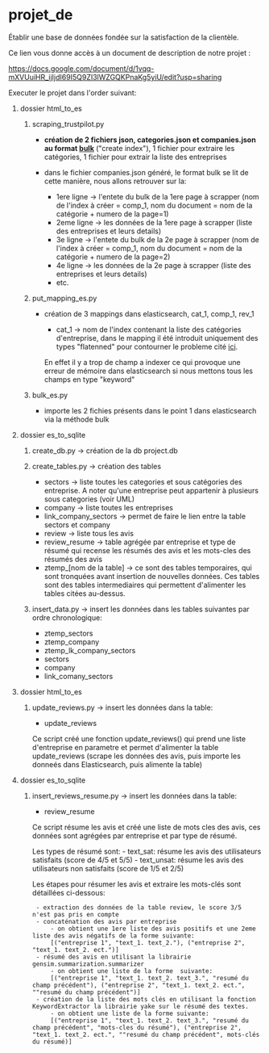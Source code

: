 # projet_de
Établir une base de données fondée sur la satisfaction de la clientèle.

Ce lien vous donne accès à un document de description de notre projet :

https://docs.google.com/document/d/1vqq-mXVUuiHR_ijIjdI69I5Q9ZI3lWZGQKPnaKg5yiU/edit?usp=sharing


Executer le projet dans l'order suivant:

1) dossier html_to_es

    1) scraping_trustpilot.py

        - **création de 2 fichiers json, categories.json et companies.json au format [bulk](https://www.elastic.co/guide/en/elasticsearch/reference/current/docs-bulk.html)** ("create index"), 1 fichier pour extraire les catégories, 1 fichier pour extrair la liste des entreprises

        - dans le fichier companies.json généré, le format bulk se lit de cette manière, nous allons retrouver sur la:
            - 1ere ligne -> l'entete du bulk de la 1ere page à scrapper (nom de l'index à créer = comp_1, nom du document = nom de la catégorie + numero de la page=1)
            - 2eme ligne -> les données de la 1ere page à scrapper (liste des entreprises et leurs details)
            - 3e ligne -> l'entete du bulk de la 2e page à scrapper (nom de l'index à créer = comp_1, nom du document = nom de la catégorie + numero de la page=2)
            - 4e ligne -> les données de la 2e page à scrapper (liste des entreprises et leurs details)
            - etc.

    2) put_mapping_es.py

        - création de 3 mappings dans elasticsearch, cat_1, comp_1, rev_1
            - cat_1 -> nom de l'index contenant la liste des catégories d'entreprise, dans le mapping il été introduit uniquement des types "flatenned" pour contourner le probleme cité [ici](https://www.elastic.co/guide/en/elasticsearch/reference/current/mapping.html#mapping-limit-settings).

            En effet il y a trop de champ a indexer ce qui provoque une erreur de mémoire dans elasticsearch si nous mettons tous les champs en type "keyword"

    3) bulk_es.py
        - importe les 2 fichies présents dans le point 1 dans elasticsearch via la méthode bulk

2) dossier es_to_sqlite

    1) create_db.py -> création de la db project.db

    2) create_tables.py -> création des tables
        - sectors -> liste toutes les categories et sous catégories des entreprise. A noter qu'une entreprise peut appartenir à plusieurs sous categories (voir UML)
        - company -> liste toutes les entreprises
        - link_company_sectors -> permet de faire le lien entre la table sectors et company
        - review -> liste tous les avis
        - review_resume -> table agrégée par entreprise et type de résumé qui recense les résumés des avis et les mots-cles des résumés des avis
        - ztemp_[nom de la table] -> ce sont des tables temporaires, qui sont tronquées avant insertion de nouvelles données. Ces tables sont des tables intermediaires qui permettent d'alimenter les tables citées au-dessus.

    3) insert_data.py -> insert les données dans les tables suivantes par ordre chronologique:
        - ztemp_sectors
        - ztemp_company
        - ztemp_lk_company_sectors
        - sectors
        - company
        - link_comany_sectors

3) dossier html_to_es

    1) update_reviews.py -> insert les données dans la table:
        - update_reviews

        Ce script créé une fonction update_reviews() qui prend une liste d'entreprise en parametre et permet d'alimenter la table update_reviews (scrape les données des avis, puis importe les donneés dans Elasticsearch, puis alimente la table)

4) dossier es_to_sqlite

    1) insert_reviews_resume.py -> insert les données dans la table:
        - review_resume

        Ce script résume les avis et créé une liste de mots cles des avis, ces données sont agrégées par entreprise et par type de résumé.

        Les types de résumé sont:
            - text_sat: résume les avis des utilisateurs satisfaits (score de 4/5 et 5/5)
            - text_unsat: résume les avis des utilisateurs non satisfaits (score de 1/5 et 2/5)

        Les étapes pour résumer les avis et extraire les mots-clés sont détaillées ci-dessous:
        
            - extraction des données de la table review, le score 3/5 n'est pas pris en compte
            - concaténation des avis par entreprise 
                - on obtient une 1ere liste des avis positifs et une 2eme liste des avis négatifs de la forme suivante:
                [("entreprise 1", "text_1. text_2."), ("entreprise 2", "text_1. text_2. ect.")]
            - résumé des avis en utilisant la librairie gensim.summarization.summarizer
                - on obtient une liste de la forme  suivante:
                [("entreprise 1", "text_1. text_2. text_3.", "resumé du champ précédent"), ("entreprise 2", "text_1. text_2. ect.", ""resumé du champ précédent")]
            - création de la liste des mots clés en utilisant la fonction KeywordExtractor la librairie yake sur le résumé des textes.
                - on obtient une liste de la forme suivante:
                [("entreprise 1", "text_1. text_2. text_3.", "resumé du champ précédent", "mots-cles du résumé"), ("entreprise 2", "text_1. text_2. ect.", ""resumé du champ précédent", mots-clés du résumé)]
